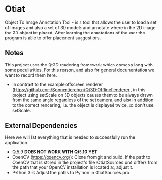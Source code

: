 # Otiat
Object To Image Annotation Tool - is a tool that allows the user to load a set of images and also a set of 3D 
models and annotate where in the 2D image the 3D object ist placed. After learning the annotations of the user 
the program is able to offer placement suggestions.

## Notes

This project uses the Qt3D rendering framework which comes a long with some peculiarities. For this reason, 
and also for general documentation we want to record them here.

* In contrast to the example offscreen renderer (https://github.com/Sonnentierchen/Qt3D-OfflineRenderer), in this project using setScale on 3D objects causes them to be always drawn from the same angle regardless of the set camera, and also in addition to the correct rendering, i.e. the object is displayed twice, so don't use setScale.

## External Dependencies

Here we will list everything that is needed to successfully run the application.

* Qt5.9 **DOES NOT WORK WITH Qt5.10 YET**
* OpenCV (https://opencv.org/): Clone from git and build. If the path to OpenCV that is stored in the project's file (OtiatSources.pro) differs from the path that your OpenCV installation is located at, adjust it.
* Python 3.6: Adjust the paths to Python in OtiatSources.pro.
